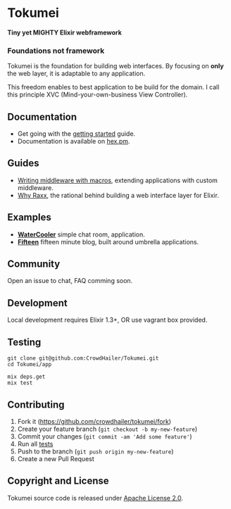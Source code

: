 # Tokumei

**Tiny yet MIGHTY Elixir webframework**

### Foundations not framework

Tokumei is the foundation for building web interfaces.
By focusing on **only** the web layer, it is adaptable to any application.

This freedom enables to best application to be build for the domain.
I call this principle XVC (Mind-your-own-business View Controller).

## Documentation

- Get going with the [getting started](guides/getting-started.md) guide.
- Documentation is available on [hex.pm](https://hexdocs.pm/tokumei/readme.html).

## Guides

- [Writing middleware with macros](guides/writing-middleware-with-macros.md), extending applications with custom middleware.
- [Why Raxx](guides/why-raxx.md), the rational behind building a web interface layer for Elixir.

## Examples

- **[WaterCooler](water_cooler)** simple chat room, application.
- **[Fifteen](fifteen)** fifteen minute blog, built around umbrella applications.

## Community

Open an issue to chat, FAQ comming soon.

## Development

Local development requires Elixir 1.3+, OR use vagrant box provided.

## Testing

```
git clone git@github.com:CrowdHailer/Tokumei.git
cd Tokumei/app

mix deps.get
mix test
```

## Contributing

1. Fork it (https://github.com/crowdhailer/tokumei/fork)
2. Create your feature branch (`git checkout -b my-new-feature`)
3. Commit your changes (`git commit -am 'Add some feature'`)
4. Run all [tests](#testing)
5. Push to the branch (`git push origin my-new-feature`)
6. Create a new Pull Request

## Copyright and License

Tokumei source code is released under [Apache License 2.0](License).
